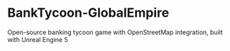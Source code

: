 # BankTycoon-GlobalEmpire
Open-source banking tycoon game with OpenStreetMap integration, built with Unreal Engine 5
